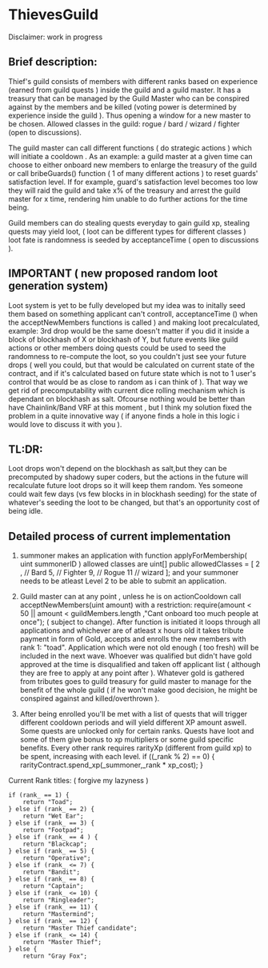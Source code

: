 # ThievesGuild
Disclaimer: work in progress

<h2>Brief description:</h2>

Thief's guild consists of members with different ranks based on experience (earned from guild quests ) inside the guild and a guild master. It has a treasury that can be managed by the Guild Master who can be conspired against by the members and be killed (voting power is determined by experience inside the guild ). Thus opening a window for a new master to be chosen. Allowed classes in the guild: rogue / bard / wizard / fighter (open to discussions).

The guild master can call different functions ( do strategic actions ) which will initiate a cooldown . As an example: a guild master at a given time can choose to either onboard new members to enlarge the treasury of the guild or call bribeGuards() function ( 1 of many different actions ) to reset guards' satisfaction level. If for example, guard's satisfaction level becomes too low they will raid the guild and take x% of the treasury and arrest the guild master for x time, rendering him unable to do further actions for the time being.

Guild members can do stealing quests everyday to gain guild xp, stealing quests may yield loot, ( loot can be different types for different classes ) loot fate is randomness is seeded by acceptanceTime ( open to discussions ).

<h2>IMPORTANT ( new proposed random loot generation system)</h2>
Loot system is yet to be fully developed but my idea was to initally seed them based on something applicant can't controll, acceptanceTime () when the acceptNewMembers functions is called ) and making loot precalculated, example: 3rd drop would be the same doesn't matter if you did it inside a block of blockhash of X or blockhash of Y, but future events like guild actions or other members doing quests could be used to seed the randomness to re-compute the loot, so you couldn't just see your future drops ( well you could, but that would be calculated on current state of the contract, and if it's calculated based on future state which is not to 1 user's control that would be as close to random as i can think of ). That way we get rid of precomputability with current dice rolling mechanism which is dependant on blockhash as salt. Ofcourse nothing would be better than have Chainlink/Band VRF at this moment , but I think my solution fixed the problem in a quite innovative way ( if anyone finds a hole in this logic i would love to discuss it with you ).

<h2>TL:DR:</h2> Loot drops won't depend on the blockhash as salt,but they can be precomputed by shadowy super coders, but the actions in the future will recalculate future loot drops so it will keep them random. Yes someone could wait few days (vs few blocks in in blockhash seeding) for the state of whatever's seeding the loot to be changed, but that's an opportunity cost of being idle.


<h2>Detailed process of current implementation</h2>

1) summoner makes an application with function applyForMembership( uint summonerID )
allowed classes are
  uint[] public allowedClasses = [
    2 , // Bard
    5, // Fighter
    9, // Rogue
    11 // wizard
  ];
and your summoner needs to be atleast Level 2 to be able to submit an application.

2) Guild master can at any point , unless he is on actionCooldown call acceptNewMembers(uint amount) with a restriction: require(amount < 50 || amount < guildMembers.length ,"Cant onboard too much people at once"); ( subject to change). After function is initiated it loops through all applications and whichever are of atleast x hours old it takes tribute payment in form of Gold, accepts and enrolls the new members with rank 1: "toad". Application which were not old enough ( too fresh) will be included in the next wave. Whoever was qualified but didn't have gold approved at the time is disqualified and taken off applicant list ( although they are free to apply at any point after ). Whatever gold is gathered from tributes goes to guild treasury for guild master to manage for the benefit of the whole guild ( if he won't make good decision, he might be conspired against and killed/overthrown ).

3) After being enrolled you'll be met with a list of quests that will trigger different cooldown periods and will yield different XP amount aswell. Some quests are unlocked only for certain ranks. Quests have loot and some of them give bonus to xp multipliers or some guild specific benefits. Every other rank requires rarityXp (different from guild xp) to be spent, increasing with each level.
    if ((_rank % 2) == 0) {
      rarityContract.spend_xp(_summoner,_rank * xp_cost);
    }



Current Rank titles: ( forgive my lazyness )

    if (rank_ == 1) {
        return "Toad";
    } else if (rank_ == 2) {
        return "Wet Ear";
    } else if (rank_ == 3) {
        return "Footpad";
    } else if (rank_ == 4 ) {
        return "Blackcap";
    } else if (rank_ == 5) {
        return "Operative";
    } else if (rank_ <= 7) {
        return "Bandit";
    } else if (rank_ == 8) {
        return "Captain";
    } else if (rank_ <= 10) {
        return "Ringleader";
    } else if (rank_ == 11) {
        return "Mastermind";
    } else if (rank_ == 12) {
        return "Master Thief candidate";
    } else if (rank_ <= 14) {
        return "Master Thief";
    } else {
        return "Gray Fox";
